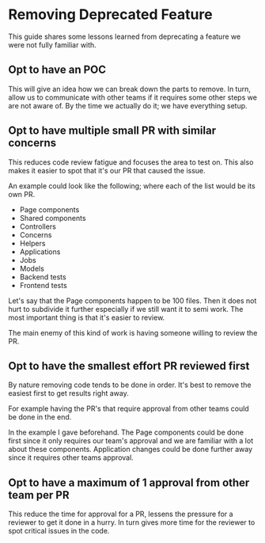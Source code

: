 # Removing Deprecated Feature

This guide shares some lessons learned from deprecating a feature we were not fully familiar with.

## Opt to have an POC

This will give an idea how we can break down the parts to remove.
In turn, allow us to communicate with other teams if it requires some other steps we are not aware of. By the time we actually do it; we have everything setup.

## Opt to have multiple small PR with similar concerns

This reduces code review fatigue and focuses the area to test on.
This also makes it easier to spot that it's our PR that caused the issue.

An example could look like the following;
where each of the list would be its own PR.

* Page components
* Shared components
* Controllers
* Concerns
* Helpers
* Applications
* Jobs
* Models
* Backend tests
* Frontend tests

Let's say that the Page components happen to be 100 files. Then it does not hurt to subdivide it further especially if we still want it to semi work. The most important thing is that it's easier to review.

The main enemy of this kind of work is having someone willing to review the PR.

## Opt to have the smallest effort PR reviewed first

By nature removing code tends to be done in order. It's best to remove the easiest first to get results right away.

For example having the PR's that require approval from other teams could be done in the end.

In the example I gave beforehand. The Page components could be done first since it only requires our team's approval and we are familiar with a lot about these components. Application changes could be done further away since it requires other teams approval.

## Opt to have a maximum of 1 approval from other team per PR

This reduce the time for approval for a PR, lessens the pressure for a reviewer to get it done in a hurry. In turn gives more time for the reviewer to spot critical issues in the code.
